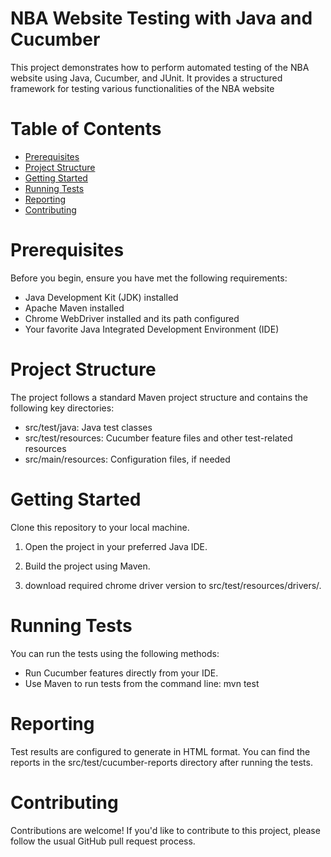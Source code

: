 # NBA Website Testing with Java and Cucumber
This project demonstrates how to perform automated testing of the NBA website using Java, Cucumber, and JUnit. It provides a structured framework for testing various functionalities of the NBA website

# Table of Contents
* [Prerequisites](#prerequisites)
* [Project Structure](#project-structure)
* [Getting Started](#getting-started)
* [Running Tests](#running-tests)
* [Reporting](#reporting)
* [Contributing](#contributing)

# Prerequisites
Before you begin, ensure you have met the following requirements:

* Java Development Kit (JDK) installed
* Apache Maven installed
* Chrome WebDriver installed and its path configured
* Your favorite Java Integrated Development Environment (IDE)


# Project Structure
The project follows a standard Maven project structure and contains the following key directories:
* src/test/java: Java test classes
* src/test/resources: Cucumber feature files and other test-related resources
* src/main/resources: Configuration files, if needed
  
# Getting Started
Clone this repository to your local machine.

1) Open the project in your preferred Java IDE.

2) Build the project using Maven.

3) download required chrome driver version to src/test/resources/drivers/.

# Running Tests
You can run the tests using the following methods:

* Run Cucumber features directly from your IDE.
* Use Maven to run tests from the command line: mvn test

# Reporting
Test results are configured to generate in HTML format. You can find the reports in the src/test/cucumber-reports directory after running the tests.

# Contributing
Contributions are welcome! If you'd like to contribute to this project, please follow the usual GitHub pull request process.
